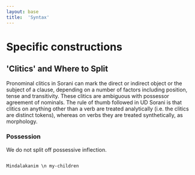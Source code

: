 ```yaml
---
layout: base
title:  'Syntax'
---
```


# Specific constructions
## 'Clitics' and Where to Split

Pronominal clitics in Sorani can mark the direct or indirect object or the subject of a clause, depending on a number of factors including position, tense and transitivity. These clitics are ambiguous with possessor agreement of nominals. The rule of thumb followed in UD Sorani is that clitics on anything other than a verb are treated analytically (i.e. the clitics are distinct tokens), whereas on verbs they are treated synthetically, as morphology.

### Possession
We do not split off possessive inflection.

~~~ sdparse

Mindalakanim \n my-children

~~~

